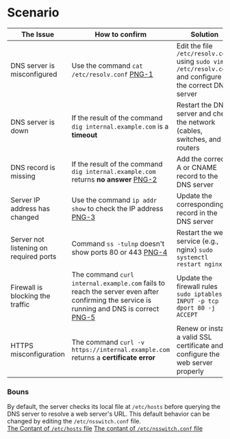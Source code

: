 # Scenario
|The Issue |How to confirm |Solution |
|----------|---------------|---------|
|DNS server is misconfigured |Use the command `cat /etc/resolv.conf` [PNG-1](./issue1.png) |Edit the file `/etc/resolv.conf` using `sudo vim /etc/resolv.conf` and configure the correct DNS server |
|DNS server is down |If the result of the command `dig internal.example.com` is a __timeout__ |Restart the DNS server and check the network (cables, switches, and routers |
|DNS record is missing |If the result of the command `dig internal.example.com` returns __no answer__ [PNG-2](./issue2.png)|Add the correct A or CNAME record to the DNS server | 
|Server IP address has changed |Use the command `ip addr show` to check the IP address [PNG-3](./issue3.png)|Update the corresponding record in the DNS server |
|Server not listening on required ports |Command `ss -tulnp` doesn't show ports 80 or 443 [PNG-4](./issue4.png)|Restart the web service (e.g., nginx) `sudo systemctl restart nginx` |
|Firewall is blocking the traffic |The command `curl internal.example.com` fails to reach the server even after confirming the service is running and DNS is correct [PNG-5](./issue5.png)|Update the firewall rules `sudo iptables -A INPUT -p tcp --dport 80 -j ACCEPT` |
|HTTPS misconfiguration |The command `curl -v https://internal.example.com` returns a __certificate error__ |Renew or install a valid SSL certificate and configure the web server properly |
 
### Bouns
By default, the server checks its local file at `/etc/hosts` before querying the DNS server to resolve a web server's URL. This default behavior can be changed by editing the `/etc/nsswitch.conf` file. \
[The Contant of `/etc/hosts` file](./Bouns1.png)
[The contant of `/etc/nsswitch.conf` file](./Bouns2.png)
